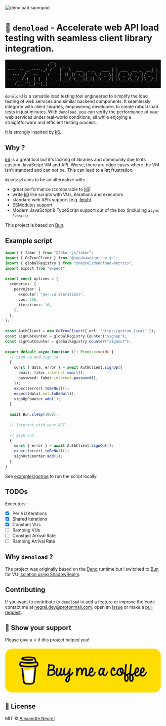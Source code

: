 ![denoload sauropod](./.github/images/sauropod.png)

# 🦕 `denoload` - Accelerate web API load testing with seamless client library integration.

![denoload ascii art](./.github/images/ascii.png)

`denoload` is a versatile load testing tool engineered to simplify the load
testing of web services and similar backend components. It seamlessly integrate
with client libraries, empowering developers to create robust load tests in just
minutes. With `denoload`, you can verify the performance of your web services
under real-world conditions, all while enjoying a straightforward and efficient
testing process.

It is strongly inspired by [k6][k6].

## Why ?

[k6][k6] is a great tool but it's lacking of libraries and community due to its
custom JavaScript VM and API. Worse, there are edge cases where the VM isn't
standard and can not be. This can lead to a **lot** frustration.

`denoload` aims to be an alternative with:

- great performance (comparable to [k6][k6])
- write [k6][k6] like scripts with VUs, iterations and executors
- standard web APIs support (e.g. [fetch](https://developer.mozilla.org/en-US/docs/Web/API/Fetch_API))
- ESModules support
- Modern JavaScript & TypeScript support out of the box (including `async` /
  `await`)

This project is based on [Bun][bun].

## Example script

```ts
import { faker } from "@faker-js/faker";
import { GoTrueClient } from "@supabase/gotrue-js";
import { globalRegistry } from "@negrel/denoload-metrics";
import expect from "expect";

export const options = {
  scenarios: {
    perVuIter: {
      executor: "per-vu-iterations",
      vus: 256,
      iterations: 10,
    },
  },
};

const AuthClient = new GoTrueClient({ url: "http://gotrue.local" });
const signUpCounter = globalRegistry.Counter("signup");
const signOutCounter = globalRegistry.Counter("signout");

export default async function (): Promise<void> {
  // Sign up and sign in.
  {
    const { data, error } = await AuthClient.signUp({
      email: faker.internet.email(),
      password: faker.internet.password(),
    });
    expect(error).toBeNull();
    expect(data).not.toBeNull();
    signUpCounter.add(1);
  }

  await Bun.sleep(1000);

  // Interact with your API...

  // Sign out.
  {
    const { error } = await AuthClient.signOut();
    expect(error).toBeNull();
    signOutCounter.add(1);
  }
}
```

See [examples/gotrue](./examples/gotrue/) to run the script locally.

## TODOs

Executors:

- [x] Per VU iterations
- [x] Shared iterations
- [x] Constant VUs
- [ ] Ramping VUs
- [ ] Constant Arrival Rate
- [ ] Ramping Arrival Rate

## Why `denoload` ?

The project was originally based on the [Deno](https://deno.land) runtime but I
switched to [Bun][bun] for VU [isolation using ShadowRealm](https://github.com/tc39/proposal-shadowrealm/).

## Contributing

If you want to contribute to `denoload` to add a feature or improve the code contact
me at [negrel.dev@protonmail.com](mailto:negrel.dev@protonmail.com), open an
[issue](https://github.com/negrel/denoload/issues) or make a
[pull request](https://github.com/negrel/denoload/pulls).

## :stars: Show your support

Please give a :star: if this project helped you!

[![buy me a coffee](.github/images/bmc-button.png)](https://www.buymeacoffee.com/negrel)

## :scroll: License

MIT © [Alexandre Negrel](https://www.negrel.dev/)

[k6]: https://k6.io/
[bun]: https://bun.sh/
